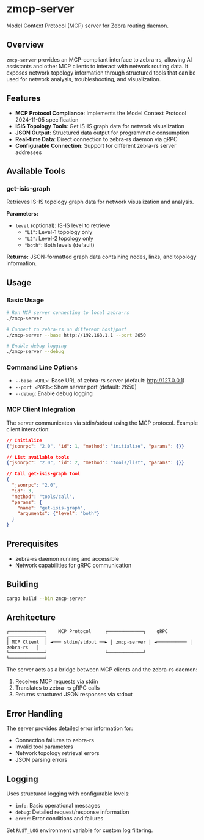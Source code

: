 # zmcp-server

Model Context Protocol (MCP) server for Zebra routing daemon.

## Overview

`zmcp-server` provides an MCP-compliant interface to zebra-rs, allowing AI assistants and other MCP clients to interact with network routing data. It exposes network topology information through structured tools that can be used for network analysis, troubleshooting, and visualization.

## Features

- **MCP Protocol Compliance**: Implements the Model Context Protocol 2024-11-05 specification
- **ISIS Topology Tools**: Get IS-IS graph data for network visualization
- **JSON Output**: Structured data output for programmatic consumption
- **Real-time Data**: Direct connection to zebra-rs daemon via gRPC
- **Configurable Connection**: Support for different zebra-rs server addresses

## Available Tools

### get-isis-graph

Retrieves IS-IS topology graph data for network visualization and analysis.

**Parameters:**
- `level` (optional): IS-IS level to retrieve
  - `"L1"`: Level-1 topology only
  - `"L2"`: Level-2 topology only  
  - `"both"`: Both levels (default)

**Returns:**
JSON-formatted graph data containing nodes, links, and topology information.

## Usage

### Basic Usage

```bash
# Run MCP server connecting to local zebra-rs
./zmcp-server

# Connect to zebra-rs on different host/port
./zmcp-server --base http://192.168.1.1 --port 2650

# Enable debug logging
./zmcp-server --debug
```

### Command Line Options

- `--base <URL>`: Base URL of zebra-rs server (default: http://127.0.0.1)
- `--port <PORT>`: Show server port (default: 2650)
- `--debug`: Enable debug logging

### MCP Client Integration

The server communicates via stdin/stdout using the MCP protocol. Example client interaction:

```json
// Initialize
{"jsonrpc": "2.0", "id": 1, "method": "initialize", "params": {}}

// List available tools
{"jsonrpc": "2.0", "id": 2, "method": "tools/list", "params": {}}

// Call get-isis-graph tool
{
  "jsonrpc": "2.0", 
  "id": 3, 
  "method": "tools/call", 
  "params": {
    "name": "get-isis-graph",
    "arguments": {"level": "both"}
  }
}
```

## Prerequisites

- zebra-rs daemon running and accessible
- Network capabilities for gRPC communication

## Building

```bash
cargo build --bin zmcp-server
```

## Architecture

```
┌─────────────┐    MCP Protocol     ┌─────────────┐    gRPC      ┌─────────────┐
│ MCP Client  │ ◄─── stdin/stdout ──► │ zmcp-server │ ◄─────────── │  zebra-rs   │
└─────────────┘                     └─────────────┘              └─────────────┘
```

The server acts as a bridge between MCP clients and the zebra-rs daemon:
1. Receives MCP requests via stdin
2. Translates to zebra-rs gRPC calls
3. Returns structured JSON responses via stdout

## Error Handling

The server provides detailed error information for:
- Connection failures to zebra-rs
- Invalid tool parameters
- Network topology retrieval errors
- JSON parsing errors

## Logging

Uses structured logging with configurable levels:
- `info`: Basic operational messages
- `debug`: Detailed request/response information
- `error`: Error conditions and failures

Set `RUST_LOG` environment variable for custom log filtering.